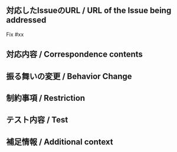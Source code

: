 ## 対応したIssueのURL / URL of the Issue being addressed

Fix #xx

## 対応内容 / Correspondence contents

## 振る舞いの変更 / Behavior Change

## 制約事項 / Restriction

## テスト内容 / Test

## 補足情報 / Additional context
